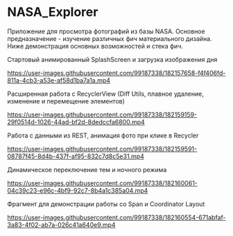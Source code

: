 # NASA_Explorer

Приложение для просмотра фотографий из базы NASA. Основное предназначение - изучение различных фич материального дизайна.
Ниже демонстрация основных возможностей и стека фич.

Стартовый анимированный SplashScreen и загрузка изображения дня

https://user-images.githubusercontent.com/99187338/182157658-f4f406fd-811a-4cb3-a53e-af58d1ba7a1a.mp4

Расширенная работа с RecyclerView (Diff Utils, плавное удаление, изменение и перемещение элементов)

https://user-images.githubusercontent.com/99187338/182159159-29f0514d-1026-44ad-bf2d-8dedccfa6800.mp4

Работа с данными из REST, анимация фото при клике в Recycler

https://user-images.githubusercontent.com/99187338/182159591-08787f45-8d4b-437f-af95-832c7d8c5e31.mp4

Динамическое переключение тем и ночного режима

https://user-images.githubusercontent.com/99187338/182160061-04c39c23-e96c-4bf9-92c7-8b4a1c385a04.mp4

Фрагмент для демонстрации работы со Span и Coordinator Layout

https://user-images.githubusercontent.com/99187338/182160554-671abfaf-3a83-4f02-ab7a-026c41a640e9.mp4
